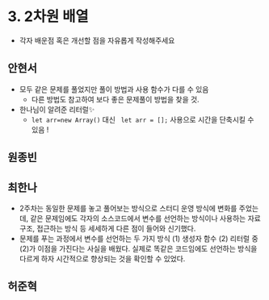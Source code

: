 # 3. 2차원 배열

- 각자 배운점 혹은 개선할 점을 자유롭게 작성해주세요


## 안현서
- 모두 같은 문제를 풀었지만 풀이 방법과 사용 함수가 다를 수 있음
	- 다른 방법도 참고하여 보다 좋은 문제풀이 방법을 찾을 것.
- 한나님이 알려준 리터럴✨
	- `let arr=new Array()` 대신 ` let arr = [];` 사용으로 시간을 단축시킬 수 있음 !

## 원종빈

## 최한나
- 2주차는 동일한 문제를 놓고 풀어보는 방식으로 스터디 운영 방식에 변화를 주었는데, 같은 문제임에도 각자의 소스코드에서 변수를 선언하는 방식이나 사용하는 자료구조, 접근하는 방식 등 세세하게 다른 점이 들어와 신기했다.
- 문제를 푸는 과정에서 변수를 선언하는 두 가지 방식 (1) 생성자 함수 (2) 리터럴 중 (2)가 이점을 가진다는 사실을 배웠다. 실제로 똑같은 코드임에도 선언하는 방식을 다르게 하자 시간적으로 향상되는 것을 확인할 수 있었다.

## 허준혁

